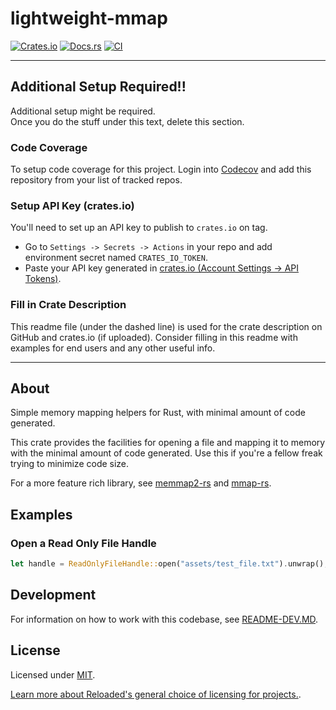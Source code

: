 # lightweight-mmap

[![Crates.io](https://img.shields.io/crates/v/lightweight-mmap.svg)](https://crates.io/crates/lightweight-mmap)
[![Docs.rs](https://docs.rs/lightweight-mmap/badge.svg)](https://docs.rs/lightweight-mmap)
[![CI](https://github.com/Sewer56/lightweight-mmap/actions/workflows/rust.yml/badge.svg)](https://github.com/Sewer56/lightweight-mmap/actions)

-----------------------

## Additional Setup Required!!

Additional setup might be required.  
Once you do the stuff under this text, delete this section.  

### Code Coverage
To setup code coverage for this project. Login into [Codecov][codecov] and add this repository from your list of tracked repos.


### Setup API Key (crates.io)

You'll need to set up an API key to publish to `crates.io` on tag.

- Go to `Settings -> Secrets -> Actions` in your repo and add environment secret named `CRATES_IO_TOKEN`.  
- Paste your API key generated in [crates.io (Account Settings -> API Tokens)][crates-io-key].  




### Fill in Crate Description

This readme file (under the dashed line) is used for the crate description on GitHub and
crates.io (if uploaded). Consider filling in this readme with examples for end users and any
other useful info.

-----------------------

## About

Simple memory mapping helpers for Rust, with minimal amount of code generated.

This crate provides the facilities for opening a file and mapping it to memory
with the minimal amount of code generated. Use this if you're a fellow freak trying to
minimize code size.

For a more feature rich library, see [memmap2-rs] and [mmap-rs].

## Examples

### Open a Read Only File Handle

```rust
let handle = ReadOnlyFileHandle::open("assets/test_file.txt").unwrap();
```

## Development

For information on how to work with this codebase, see [README-DEV.MD](README-DEV.MD).

## License

Licensed under [MIT](./LICENSE).  

[Learn more about Reloaded's general choice of licensing for projects.][reloaded-license].  

[codecov]: https://about.codecov.io/
[crates-io-key]: https://crates.io/settings/tokens
[nuget-key]: https://www.nuget.org/account/apikeys
[memmap2-rs]: https://github.com/RazrFalcon/memmap2-rs
[mmap-rs]: https://github.com/StephanvanSchaik/mmap-rs
[reloaded-license]: https://reloaded-project.github.io/Reloaded.MkDocsMaterial.Themes.R2/Pages/license/